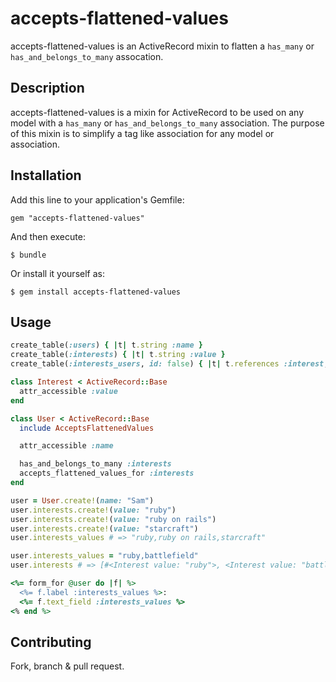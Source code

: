 # accepts-flattened-values

accepts-flattened-values is an ActiveRecord mixin to flatten a `has_many` or `has_and_belongs_to_many` assocation.

## Description

accepts-flattened-values is a mixin for ActiveRecord to be used on any model with a `has_many` or `has_and_belongs_to_many`
association. The purpose of this mixin is to simplify a tag like association for any model or association.

## Installation

Add this line to your application's Gemfile:

    gem "accepts-flattened-values"

And then execute:

    $ bundle

Or install it yourself as:

    $ gem install accepts-flattened-values

## Usage

```ruby
create_table(:users) { |t| t.string :name }
create_table(:interests) { |t| t.string :value }
create_table(:interests_users, id: false) { |t| t.references :interest; t.references :user }

class Interest < ActiveRecord::Base
  attr_accessible :value
end

class User < ActiveRecord::Base
  include AcceptsFlattenedValues

  attr_accessible :name

  has_and_belongs_to_many :interests
  accepts_flattened_values_for :interests
end

user = User.create!(name: "Sam")
user.interests.create!(value: "ruby")
user.interests.create!(value: "ruby on rails")
user.interests.create!(value: "starcraft")
user.interests_values # => "ruby,ruby on rails,starcraft"

user.interests_values = "ruby,battlefield"
user.interests # => [#<Interest value: "ruby">, <Interest value: "battlefield">]

<%= form_for @user do |f| %>
  <%= f.label :interests_values %>:
  <%= f.text_field :interests_values %>
<% end %>
```

## Contributing

Fork, branch & pull request.
